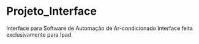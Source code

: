 # Projeto_Interface
Interface para Software de Automação de Ar-condicionado 
Interface feita exclusivamente para Ipad
